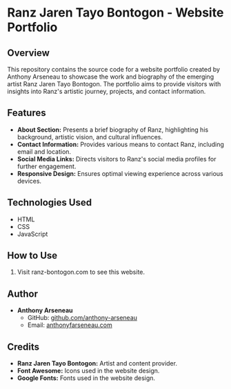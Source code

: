 # Ranz Jaren Tayo Bontogon - Website Portfolio

## Overview
This repository contains the source code for a website portfolio created by Anthony Arseneau to showcase the work and biography of the emerging artist Ranz Jaren Tayo Bontogon. The portfolio aims to provide visitors with insights into Ranz's artistic journey, projects, and contact information.

## Features
- **About Section:** Presents a brief biography of Ranz, highlighting his background, artistic vision, and cultural influences.
- **Contact Information:** Provides various means to contact Ranz, including email and location.
- **Social Media Links:** Directs visitors to Ranz's social media profiles for further engagement.
- **Responsive Design:** Ensures optimal viewing experience across various devices.

## Technologies Used
- HTML
- CSS
- JavaScript

## How to Use
1. Visit ranz-bontogon.com to see this website.

## Author
- **Anthony Arseneau**
  - GitHub: [github.com/anthony-arseneau](https://github.com/anthony-arseneau)
  - Email: [anthonyfarseneau.com](mailto:anthonyfarseneau.com)

## Credits
- **Ranz Jaren Tayo Bontogon:** Artist and content provider.
- **Font Awesome:** Icons used in the website design.
- **Google Fonts:** Fonts used in the website design.